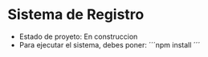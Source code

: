 # Sistema de Registro
* Estado de proyeto: En construccion
* Para ejecutar el sistema, debes poner:
  ´´´npm install ´´´ 
